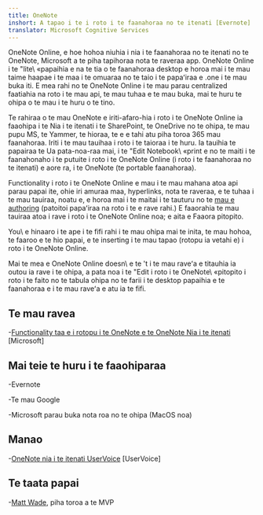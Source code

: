 ```yaml
---
title: OneNote
inshort: A tapao i te i roto i te faanahoraa no te itenati [Evernote]
translator: Microsoft Cognitive Services
---
```


OneNote Online, e hoe hohoa niuhia i nia i te faanahoraa no te itenati no te OneNote, Microsoft a
te piha tapihoraa nota te raveraa app. OneNote Online i te \"lite\ «papaihia e
na te tia o te faanahoraa desktop e horoa mai i te mau taime haapae i te maa i te omuaraa no te
taio i te papaʻiraa e .one i te mau buka iti. E mea rahi no te OneNote Online
i te mau parau centralized faatiahia na roto i te mau api, te mau tuhaa e te mau buka, mai te huru
te ohipa o te mau i te huru o te tino.

Te rahiraa o te mau OneNote e iriti-afaro-hia i roto i te OneNote Online ia faaohipa i te
Nia i te itenati i te SharePoint, te OneDrive no te ohipa, te mau pupu MS, te Yammer, te hioraa, te e e
tahi atu piha toroa 365 mau faanahoraa. Iriti i te mau tauihaa i roto i te taioraa i te huru. Ia tauihia te papairaa te
Ua pata-noa-raa mai, i te \"Edit Notebook\ «print e no te maiti i te faanahonaho i te
putuite i roto i te OneNote Online (i roto i te faanahoraa no te itenati) e aore ra, i te OneNote (te portable
faanahoraa).

Functionality i roto i te OneNote Online e mau i te mau mahana atoa
api parau papai ite, ohie iri amuraa maa, hyperlinks, nota te raveraa, e te
tuhaa i te mau tauiraa, noatu e, e horoa mai i te maitai i te tauturu no te
[mau e authoring](http://icsh.pt/CoAuthoring) (patoitoi papaʻiraa na roto i te
e rave rahi.) E faaorahia te mau tauiraa atoa i rave i roto i te OneNote Online
noa; e aita e Faaora pitopito.

You\ e hinaaro i te ape i te fifi rahi i te mau ohipa mai te inita, te mau hohoa, te faaroo e te
hio papai, e te inserting i te mau tapao (rotopu ia vetahi e) i roto i te OneNote Online.

Mai te mea e OneNote Online doesn\ e te 't i te mau raveʻa e titauhia ia outou ia rave i te ohipa,
a pata noa i te \"Edit i roto i te OneNote\ «pitopito i roto i te faito no te tabula ohipa no te farii i
te desktop papaihia e te faanahoraa e i te mau raveʻa e atu ia te fifi.

Te mau ravea
---------

-[Functionality taa e i rotopu i te OneNote e te OneNote
    Nia i te itenati](https://support.office.com/en-us/article/Differences-between-using-a-notebook-in-the-browser-and-in-OneNote-a3d1fc13-ac74-456b-b391-b633a62aa83f)
    \[Microsoft\]

Mai teie te huru i te faaohiparaa
--------------------

-Evernote

-Te mau Google

-Microsoft parau buka nota roa no te ohipa (MacOS noa)

Manao
---------

-[OneNote nia i te itenati UserVoice](https://onenote.uservoice.com/forums/327183-onenote-online)
    \[UserVoice\]

Te taata papai
---------

-[Matt Wade](https://www.linkedin.com/in/thatmattwade/), piha toroa a te MVP


